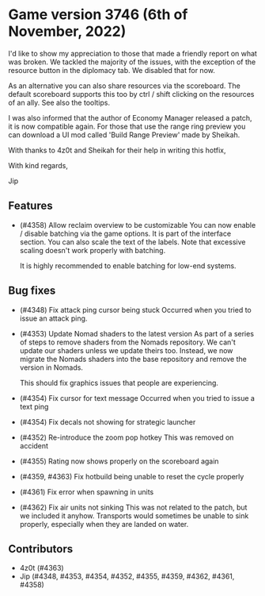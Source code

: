 # Game version 3746 (6th of November, 2022)

I'd like to show my appreciation to those that made a friendly report on what was broken. We tackled
the majority of the issues, with the exception of the resource button in the diplomacy tab. We disabled
that for now.

As an alternative you can also share resources via the scoreboard. The default scoreboard supports
this too by ctrl / shift clicking on the resources of an ally. See also the tooltips.

I was also informed that the author of Economy Manager released a patch, it is now compatible again. For
those that use the range ring preview you can download a UI mod called 'Build Range Preview' made by Sheikah.

With thanks to 4z0t and Sheikah for their help in writing this hotfix,

With kind regards,

Jip

## Features

- (#4358) Allow reclaim overview to be customizable
  You can now enable / disable batching via the game options. It is part of the
  interface section. You can also scale the text of the labels. Note that
  excessive scaling doesn't work properly with batching.

  It is highly recommended to enable batching for low-end systems.

## Bug fixes

- (#4348) Fix attack ping cursor being stuck
  Occurred when you tried to issue an attack ping.

- (#4353) Update Nomad shaders to the latest version
  As part of a series of steps to remove shaders from the Nomads repository. We can't
  update our shaders unless we update theirs too. Instead, we now migrate the Nomads
  shaders into the base repository and remove the version in Nomads.

  This should fix graphics issues that people are experiencing.

- (#4354) Fix cursor for text message
  Occurred when you tried to issue a text ping

- (#4354) Fix decals not showing for strategic launcher

- (#4352) Re-introduce the zoom pop hotkey
  This was removed on accident

- (#4355) Rating now shows properly on the scoreboard again

- (#4359, #4363) Fix hotbuild being unable to reset the cycle properly

- (#4361) Fix error when spawning in units

- (#4362) Fix air units not sinking
  This was not related to the patch, but we included it anyhow. Transports would sometimes be unable to sink
  properly, especially when they are landed on water.

## Contributors

- 4z0t (#4363)
- Jip (#4348, #4353, #4354, #4352, #4355, #4359, #4362, #4361, #4358)
